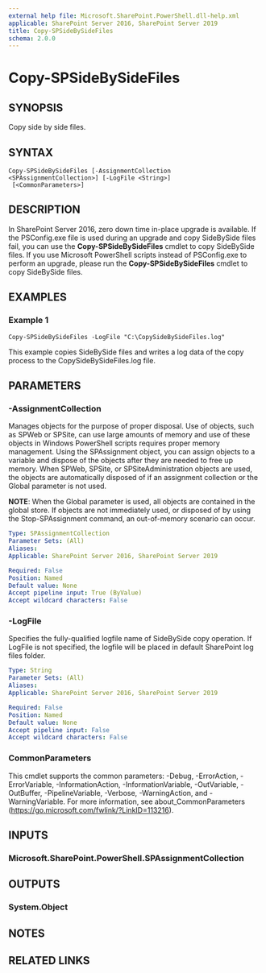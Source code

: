 ```yaml
---
external help file: Microsoft.SharePoint.PowerShell.dll-help.xml
applicable: SharePoint Server 2016, SharePoint Server 2019
title: Copy-SPSideBySideFiles
schema: 2.0.0
---
```


# Copy-SPSideBySideFiles

## SYNOPSIS
Copy side by side files.

## SYNTAX

```
Copy-SPSideBySideFiles [-AssignmentCollection <SPAssignmentCollection>] [-LogFile <String>]
 [<CommonParameters>]
```

## DESCRIPTION
In SharePoint Server 2016, zero down time in-place upgrade is available. If the PSConfig.exe file is used during an upgrade and copy SideBySide files fail, you can use the **Copy-SPSideBySideFiles** cmdlet to copy SideBySide files. If you use Microsoft PowerShell scripts instead of PSConfig.exe to perform an upgrade, please run the **Copy-SPSideBySideFiles** cmdlet to copy SideBySide files.

## EXAMPLES

### Example 1 
```
Copy-SPSideBySideFiles -LogFile "C:\CopySideBySideFiles.log"
```

This example copies SideBySide files and writes a log data of the copy process to the CopySideBySideFiles.log file.

## PARAMETERS

### -AssignmentCollection
Manages objects for the purpose of proper disposal. Use of objects, such as SPWeb or SPSite, can use large amounts of memory and use of these objects in Windows PowerShell scripts requires proper memory management. Using the SPAssignment object, you can assign objects to a variable and dispose of the objects after they are needed to free up memory. When SPWeb, SPSite, or SPSiteAdministration objects are used, the objects are automatically disposed of if an assignment collection or the Global parameter is not used.

**NOTE**: When the Global parameter is used, all objects are contained in the global store. If objects are not immediately used, or disposed of by using the Stop-SPAssignment command, an out-of-memory scenario can occur.

```yaml
Type: SPAssignmentCollection
Parameter Sets: (All)
Aliases: 
Applicable: SharePoint Server 2016, SharePoint Server 2019

Required: False
Position: Named
Default value: None
Accept pipeline input: True (ByValue)
Accept wildcard characters: False
```

### -LogFile
Specifies the fully-qualified logfile name of SideBySide copy operation. If LogFile is not specified, the logfile will be placed in default SharePoint log files folder.

```yaml
Type: String
Parameter Sets: (All)
Aliases: 
Applicable: SharePoint Server 2016, SharePoint Server 2019

Required: False
Position: Named
Default value: None
Accept pipeline input: False
Accept wildcard characters: False
```

### CommonParameters
This cmdlet supports the common parameters: -Debug, -ErrorAction, -ErrorVariable, -InformationAction, -InformationVariable, -OutVariable, -OutBuffer, -PipelineVariable, -Verbose, -WarningAction, and -WarningVariable. For more information, see about_CommonParameters (https://go.microsoft.com/fwlink/?LinkID=113216).

## INPUTS

### Microsoft.SharePoint.PowerShell.SPAssignmentCollection

## OUTPUTS

### System.Object

## NOTES

## RELATED LINKS

